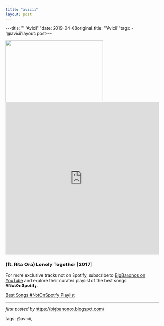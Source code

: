 ```yaml
---
title: "avicii"
layout: post
---
```

---title: "' 'Avicii''"date: 2019-04-08original_title: "'Avicii'"tags:  - '@avicii'layout: post---<div class="separator" ><a href="https://ksassets.timeincuk.net/wp/uploads/sites/55/2018/04/rita-ora-avicii-920x584.jpg" imageanchor="1"><img border="0" data-original-height="508" data-original-width="800" height="203" src="https://ksassets.timeincuk.net/wp/uploads/sites/55/2018/04/rita-ora-avicii-920x584.jpg" width="320" /></a></div><iframe allow="autoplay; encrypted-media" allowfullscreen="" frameborder="0" height="500" src="https://www.youtube.com/embed/videoseries?list=PLtuNtuTatqI2OTac_et17vTdER1VnG76x" width="100%"></iframe><br /><h3>(ft. Rita Ora) Lonely Together [2017]</h3><!--Subscribe and Playlist Links--><div>    <p>For more exclusive tracks not on Spotify, subscribe to <a href="https://www.youtube.com/@BigBanonos" target="_blank">BigBanonos on YouTube</a> and explore their curated playlist of the best songs <strong>#NotOnSpotify</strong>.</p>    <p><a href="https://www.youtube.com/playlist?list=PLtuNtuTatqI0kFahUCbtbfenC_ET5O_tr" target="_blank">Best Songs #NotOnSpotify Playlist<br /></a></p></div><hr /><p><em>first posted by</em> <a href="https://bigbanonos.blogspot.com/" rel="noopener" target="_new">https://bigbanonos.blogspot.com/</a></p><p>tags: @avicii,</p>
